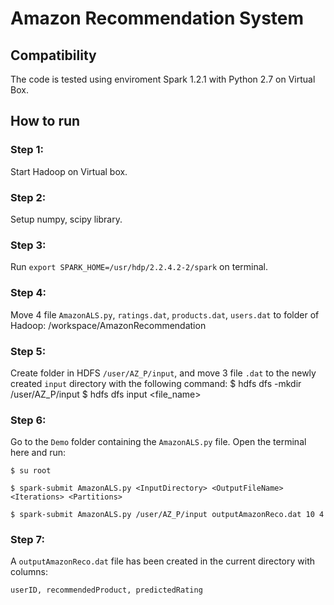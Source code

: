 # Amazon Recommendation System

## Compatibility
The code is tested using enviroment Spark 1.2.1 with Python 2.7 on Virtual Box.

## How to run

### Step 1:
Start Hadoop on Virtual box.

### Step 2:
Setup numpy, scipy library.

### Step 3:
Run ``export SPARK_HOME=/usr/hdp/2.2.4.2-2/spark`` on terminal.

### Step 4:
Move 4 file ``AmazonALS.py``, ``ratings.dat``, ``products.dat``, ``users.dat`` to folder of Hadoop:
	/workspace/AmazonRecommendation

### Step 5:
Create folder in HDFS ``/user/AZ_P/input``, and move 3 file ``.dat`` to the newly created ``input`` directory with the following command:
	$ hdfs dfs -mkdir /user/AZ_P/input
	$ hdfs dfs input <file_name> <path>

### Step 6:
Go to the ``Demo`` folder containing the ``AmazonALS.py`` file. Open the terminal here and run:

	$ su root

	$ spark-submit AmazonALS.py <InputDirectory> <OutputFileName> <Iterations> <Partitions>
	
	$ spark-submit AmazonALS.py /user/AZ_P/input outputAmazonReco.dat 10 4

### Step 7:
A ``outputAmazonReco.dat`` file has been created in the current directory with columns:
	
	userID, recommendedProduct, predictedRating
